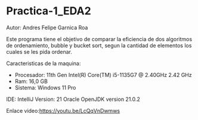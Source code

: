 # Practica-1_EDA2
Autor: Andres Felipe Garnica Roa

Este programa tiene el objetivo de comparar la eficiencia de dos algoritmos de ordenamiento, bubble y bucket sort, segun la cantidad de elementos los cuales se les pida ordenar.

Caracteristicas de la maquina:
- Procesador: 11th Gen Intel(R) Core(TM) i5-1135G7 @ 2.40GHz   2.42 GHz
- Ram: 16,0 GB
- Sistema: Windows 11 Pro

IDE: IntelliJ
Version: 21 Oracle OpenJDK version 21.0.2

Enlace video:https://youtu.be/LcQqVnDwmws
